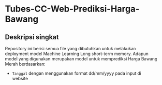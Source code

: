 # Tubes-CC-Web-Prediksi-Harga-Bawang
## Deskripsi singkat

Repository ini berisi semua file yang dibutuhkan untuk melakukan deployment model Machine Learning Long short-term memory. Adapun model yang digunakan merupakan model untuk memprediksi Harga Bawang Merah berdasarkan:

-   `Tanggal` dengan menggunakan format dd/mm/yyyy pada input di website
